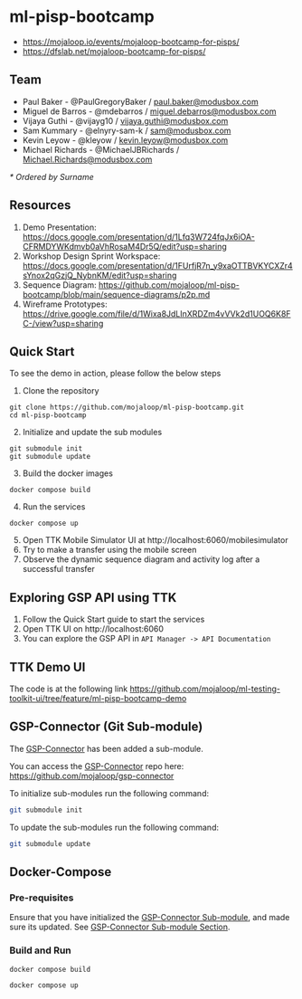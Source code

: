 # ml-pisp-bootcamp

- https://mojaloop.io/events/mojaloop-bootcamp-for-pisps/
- https://dfslab.net/mojaloop-bootcamp-for-pisps/

## Team

- Paul Baker - @PaulGregoryBaker / paul.baker@modusbox.com
- Miguel de Barros - @mdebarros / miguel.debarros@modusbox.com
- Vijaya Guthi - @vijayg10 / vijaya.guthi@modusbox.com
- Sam Kummary - @elnyry-sam-k	/ sam@modusbox.com
- Kevin Leyow - @kleyow / kevin.leyow@modusbox.com
- Michael Richards - @MichaelJBRichards / Michael.Richards@modusbox.com

_* Ordered by Surname_

## Resources

1. Demo Presentation: https://docs.google.com/presentation/d/1Lfq3W724fqJx6iOA-CFRMDYWKdmvb0aVhRosaM4Dr5Q/edit?usp=sharing
2. Workshop Design Sprint Workspace: https://docs.google.com/presentation/d/1FUrfjR7n_y9xaOTTBVKYCXZr4sYnox2qGzjQ_NybnKM/edit?usp=sharing
3. Sequence Diagram: https://github.com/mojaloop/ml-pisp-bootcamp/blob/main/sequence-diagrams/p2p.md
4. Wireframe Prototypes: https://drive.google.com/file/d/1Wixa8JdLInXRDZm4vVVk2d1UOQ6K8FC-/view?usp=sharing

## Quick Start

To see the demo in action, please follow the below steps
1. Clone the repository
```
git clone https://github.com/mojaloop/ml-pisp-bootcamp.git
cd ml-pisp-bootcamp
```
2. Initialize and update the sub modules
```
git submodule init
git submodule update
```
3. Build the docker images
```
docker compose build
```
4. Run the services
```
docker compose up
```
5. Open TTK Mobile Simulator UI at http://localhost:6060/mobilesimulator
6. Try to make a transfer using the mobile screen
7. Observe the dynamic sequence diagram and activity log after a successful transfer


## Exploring GSP API using TTK

1. Follow the Quick Start guide to start the services
2. Open TTK UI on http://localhost:6060
3. You can explore the GSP API in `API Manager -> API Documentation`


## TTK Demo UI

The code is at the following link
https://github.com/mojaloop/ml-testing-toolkit-ui/tree/feature/ml-pisp-bootcamp-demo

## GSP-Connector (Git Sub-module)

The [GSP-Connector](https://github.com/mojaloop/gsp-connector) has been added a sub-module.

You can access the [GSP-Connector](https://github.com/mojaloop/gsp-connector) repo here: https://github.com/mojaloop/gsp-connector

To initialize sub-modules run the following command:

```bash
git submodule init
```

To update the sub-modules run the following command:

```bash
git submodule update
```

## Docker-Compose

### Pre-requisites

Ensure that you have initialized the [GSP-Connector Sub-module](#gsp-connector-git-sub-module), and made sure its updated. See [GSP-Connector Sub-module Section](#gsp-connector-git-sub-module).

### Build and Run

```bash
docker compose build
```

```bash
docker compose up
```
